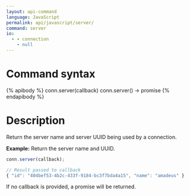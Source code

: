 ```yaml
---
layout: api-command 
language: JavaScript
permalink: api/javascript/server/
command: server
io:
  - - connection
    - null
---
```


# Command syntax #

{% apibody %}
conn.server(callback)
conn.server() &rarr; promise
{% endapibody %}

# Description #

Return the server name and server UUID being used by a connection.

__Example:__ Return the server name and UUID.

```js
conn.server(callback);

// Result passed to callback
{ "id": "404bef53-4b2c-433f-9184-bc3f7bda4a15", "name": "amadeus" }
```

If no callback is provided, a promise will be returned.
